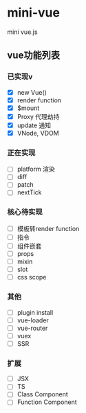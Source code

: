 # mini-vue
mini vue.js

## vue功能列表
### 已实现v
* [x] new Vue()
* [x] render function
* [x] $mount
* [x] Proxy 代理劫持
* [x] update 通知
* [x] VNode, VDOM

### 正在实现
* [ ] platform 渲染
* [ ] diff
* [ ] patch
* [ ] nextTick

### 核心待实现
* [ ] 模板转render function
* [ ] 指令
* [ ] 组件嵌套
* [ ] props
* [ ] mixin
* [ ] slot
* [ ] css scope

### 其他
* [ ] plugin install
* [ ] vue-loader
* [ ] vue-router
* [ ] vuex
* [ ] SSR

### 扩展
* [ ] JSX
* [ ] TS
* [ ] Class Component
* [ ] Function Component
